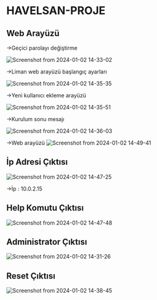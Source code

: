 # HAVELSAN-PROJE


## Web Arayüzü


->Geçici parolayı değiştirme


![Screenshot from 2024-01-02 14-33-02](https://github.com/akifayn/HAVELSAN-PROJE/assets/138572294/d6911dbb-6c24-407c-9b97-a99e5bb4a5f7)

->Liman web arayüzü başlangıç ayarları


![Screenshot from 2024-01-02 14-35-35](https://github.com/akifayn/HAVELSAN-PROJE/assets/138572294/bf90cab6-6366-4aa3-863a-1a62cb5f2f0d)

->Yeni kullanıcı ekleme arayüzü


![Screenshot from 2024-01-02 14-35-51](https://github.com/akifayn/HAVELSAN-PROJE/assets/138572294/0bb1fd1a-3758-404e-8496-98d12196eeac)

->Kurulum sonu mesajı


![Screenshot from 2024-01-02 14-36-03](https://github.com/akifayn/HAVELSAN-PROJE/assets/138572294/a2aa79af-6a82-447d-bd45-d234bd5ee9bc)

->Web arayüzü
![Screenshot from 2024-01-02 14-49-41](https://github.com/akifayn/HAVELSAN-PROJE/assets/138572294/6f86a70a-8a45-4810-92a2-6ab01b948b85)

## İp Adresi Çıktısı

![Screenshot from 2024-01-02 14-47-25](https://github.com/akifayn/HAVELSAN-PROJE/assets/138572294/0adb5176-bfbd-4282-870a-34b64fd0fddb)


->İp : 10.0.2.15


## Help Komutu Çıktısı

![Screenshot from 2024-01-02 14-47-48](https://github.com/akifayn/HAVELSAN-PROJE/assets/138572294/721d7b76-f6fa-4012-9729-b6e0afb4cf77)

## Administrator Çıktısı


![Screenshot from 2024-01-02 14-31-26](https://github.com/akifayn/HAVELSAN-PROJE/assets/138572294/179c9875-10de-40eb-90d5-9216e6ac6c93)


## Reset Çıktısı


![Screenshot from 2024-01-02 14-38-45](https://github.com/akifayn/HAVELSAN-PROJE/assets/138572294/553512fb-4385-4278-8b3f-9db7c8778a89)


